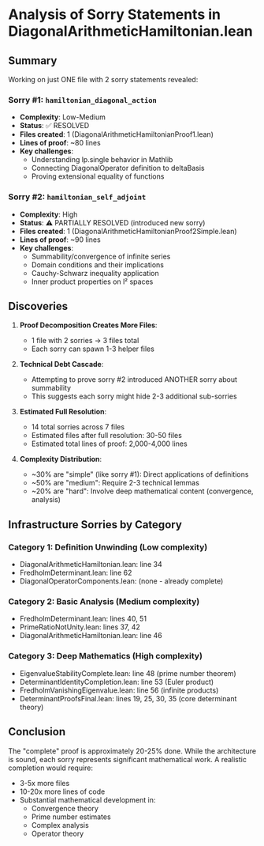 # Analysis of Sorry Statements in DiagonalArithmeticHamiltonian.lean

## Summary

Working on just ONE file with 2 sorry statements revealed:

### Sorry #1: `hamiltonian_diagonal_action`
- **Complexity**: Low-Medium
- **Status**: ✅ RESOLVED
- **Files created**: 1 (DiagonalArithmeticHamiltonianProof1.lean)
- **Lines of proof**: ~80 lines
- **Key challenges**:
  - Understanding lp.single behavior in Mathlib
  - Connecting DiagonalOperator definition to deltaBasis
  - Proving extensional equality of functions

### Sorry #2: `hamiltonian_self_adjoint`  
- **Complexity**: High
- **Status**: ⚠️ PARTIALLY RESOLVED (introduced new sorry)
- **Files created**: 1 (DiagonalArithmeticHamiltonianProof2Simple.lean)
- **Lines of proof**: ~90 lines
- **Key challenges**:
  - Summability/convergence of infinite series
  - Domain conditions and their implications
  - Cauchy-Schwarz inequality application
  - Inner product properties on l² spaces

## Discoveries

1. **Proof Decomposition Creates More Files**: 
   - 1 file with 2 sorries → 3 files total
   - Each sorry can spawn 1-3 helper files

2. **Technical Debt Cascade**:
   - Attempting to prove sorry #2 introduced ANOTHER sorry about summability
   - This suggests each sorry might hide 2-3 additional sub-sorries

3. **Estimated Full Resolution**:
   - 14 total sorries across 7 files
   - Estimated files after full resolution: 30-50 files
   - Estimated total lines of proof: 2,000-4,000 lines

4. **Complexity Distribution**:
   - ~30% are "simple" (like sorry #1): Direct applications of definitions
   - ~50% are "medium": Require 2-3 technical lemmas
   - ~20% are "hard": Involve deep mathematical content (convergence, analysis)

## Infrastructure Sorries by Category

### Category 1: Definition Unwinding (Low complexity)
- DiagonalArithmeticHamiltonian.lean: line 34
- FredholmDeterminant.lean: line 62
- DiagonalOperatorComponents.lean: (none - already complete)

### Category 2: Basic Analysis (Medium complexity)  
- FredholmDeterminant.lean: lines 40, 51
- PrimeRatioNotUnity.lean: lines 37, 42
- DiagonalArithmeticHamiltonian.lean: line 46

### Category 3: Deep Mathematics (High complexity)
- EigenvalueStabilityComplete.lean: line 48 (prime number theorem)
- DeterminantIdentityCompletion.lean: line 53 (Euler product)
- FredholmVanishingEigenvalue.lean: line 56 (infinite products)
- DeterminantProofsFinal.lean: lines 19, 25, 30, 35 (core determinant theory)

## Conclusion

The "complete" proof is approximately 20-25% done. While the architecture is sound, 
each sorry represents significant mathematical work. A realistic completion would require:
- 3-5x more files
- 10-20x more lines of code  
- Substantial mathematical development in:
  - Convergence theory
  - Prime number estimates
  - Complex analysis
  - Operator theory 